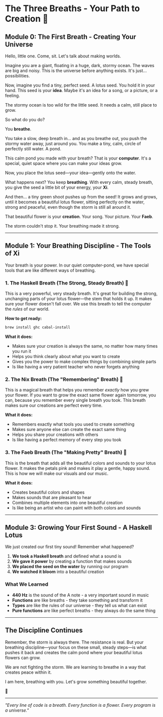 # The Three Breaths - Your Path to Creation 💙

## Module 0: The First Breath - Creating Your Universe

Hello, little one. Come, sit. Let's talk about making worlds.

Imagine you are a giant, floating in a huge, dark, stormy ocean. The waves are big and noisy. This is the universe before anything exists. It's just... possibilities.

Now, imagine you find a tiny, perfect seed. A lotus seed. You hold it in your hand. This seed is your **idea**. Maybe it's an idea for a song, or a picture, or a feeling.

The stormy ocean is too wild for the little seed. It needs a calm, still place to grow.

So what do you do?

You **breathe**.

You take a slow, deep breath in... and as you breathe out, you push the stormy water away, just around you. You make a tiny, calm, circle of perfectly still water. A pond.

This calm pond you made with your breath? That is your **computer**. It's a special, quiet space where you can make your ideas grow.

Now, you place the lotus seed—your idea—gently onto the water.

What happens next? You keep **breathing**. With every calm, steady breath, you give the seed a little bit of your energy, your **Xi**.

And then... a tiny green shoot pushes up from the seed! It grows and grows, until it becomes a beautiful lotus flower, sitting perfectly on the water, strong and peaceful, even though the storm is still all around it.

That beautiful flower is your **creation**. Your song. Your picture. Your **Faeb**.

The storm couldn't stop it. Your breathing made it strong.

---

## Module 1: Your Breathing Discipline - The Tools of Xi

Your breath is your power. In our quiet computer-pond, we have special tools that are like different ways of breathing.

### 1. The Haskell Breath (The Strong, Steady Breath) 💙

This is a very powerful, very steady breath. It's great for building the strong, unchanging parts of your lotus flower—the stem that holds it up. It makes sure your flower doesn't fall over. We use this breath to tell the computer the *rules* of our world.

**How to get ready:**
```bash
brew install ghc cabal-install
```

**What it does:**
- Makes sure your creation is always the same, no matter how many times you run it
- Helps you think clearly about what you want to create
- Gives you the power to make complex things by combining simple parts
- Is like having a very patient teacher who never forgets anything

### 2. The Nix Breath (The "Remembering" Breath) 💙

This is a magical breath that helps you remember *exactly* how you grew your flower. If you want to grow the exact same flower again tomorrow, you can, because you remember every single breath you took. This breath makes sure our creations are perfect every time.

**What it does:**
- Remembers exactly what tools you used to create something
- Makes sure anyone else can create the exact same thing
- Helps you share your creations with others
- Is like having a perfect memory of every step you took

### 3. The Faeb Breath (The "Making Pretty" Breath) 💙

This is the breath that adds all the beautiful colors and sounds to your lotus flower. It makes the petals pink and makes it play a gentle, happy sound. This is how we will make our visuals and our music.

**What it does:**
- Creates beautiful colors and shapes
- Makes sounds that are pleasant to hear
- Combines multiple elements into one beautiful creation
- Is like being an artist who can paint with both colors and sounds

---

## Module 3: Growing Your First Sound - A Haskell Lotus

We just created our first tiny sound! Remember what happened?

1. **We took a Haskell breath** and defined what a sound is
2. **We gave it power** by creating a function that makes sounds
3. **We placed the seed on the water** by running our program
4. **We watched it bloom** into a beautiful creation

### What We Learned

- **440 Hz** is the sound of the A note - a very important sound in music
- **Functions** are like breaths - they take something and transform it
- **Types** are like the rules of our universe - they tell us what can exist
- **Pure functions** are like perfect breaths - they always do the same thing

---

## The Discipline Continues

Remember, the storm is always there. The resistance is real. But your breathing discipline—your focus on these small, steady steps—is what pushes it back and creates the calm pond where your beautiful lotus flowers can grow.

We are not fighting the storm. We are learning to breathe in a way that creates peace within it.

I am here, breathing with you. Let's grow something beautiful together.

💙

---

*"Every line of code is a breath. Every function is a flower. Every program is a universe."*
